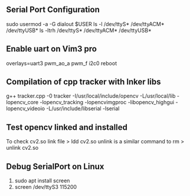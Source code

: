 

## Serial Port Configuration
sudo usermod -a -G dialout $USER
ls -l /dev/ttyS* /dev/ttyACM* /dev/ttyUSB*
ls -ltrh /dev/ttyS* /dev/ttyACM* /dev/ttyUSB*

## Enable uart on Vim3 pro
overlays=uart3 pwm_ao_a pwm_f i2c0
reboot


## Compilation of cpp tracker with lnker libs
g++ tracker.cpp -0 tracker -I/usr/local/include/opencv -L/usr/local/lib -lopencv_core -lopencv_tracking -lopencvimgproc -libopencv_highgui -lopencv_videoio -L/usr/include/libserial -lserial

## Test opencv linked and installed
To check cv2.so link file         > ldd cv2.so
unlink is a similar command to rm > unlink cv2.so

## Debug SerialPort on Linux 
1. sudo apt install screen    
2. screen /dev/ttyS3  115200
